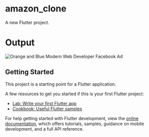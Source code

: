 # amazon_clone

A new Flutter project.
# Output
![Orange and Blue Modern Web Developer Facebook Ad](https://github.com/syedzahak7/amazon-clone/assets/96736424/86f9a378-0c3b-4de8-8fce-bb7dca79cba6)

## Getting Started

This project is a starting point for a Flutter application.

A few resources to get you started if this is your first Flutter project:

- [Lab: Write your first Flutter app](https://docs.flutter.dev/get-started/codelab)
- [Cookbook: Useful Flutter samples](https://docs.flutter.dev/cookbook)

For help getting started with Flutter development, view the
[online documentation](https://docs.flutter.dev/), which offers tutorials,
samples, guidance on mobile development, and a full API reference.
